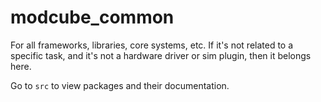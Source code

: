# modcube_common

For all frameworks, libraries, core systems, etc. If it's not related to a specific task, and it's not a hardware driver or sim plugin, then it belongs here.

Go to `src` to view packages and their documentation.
